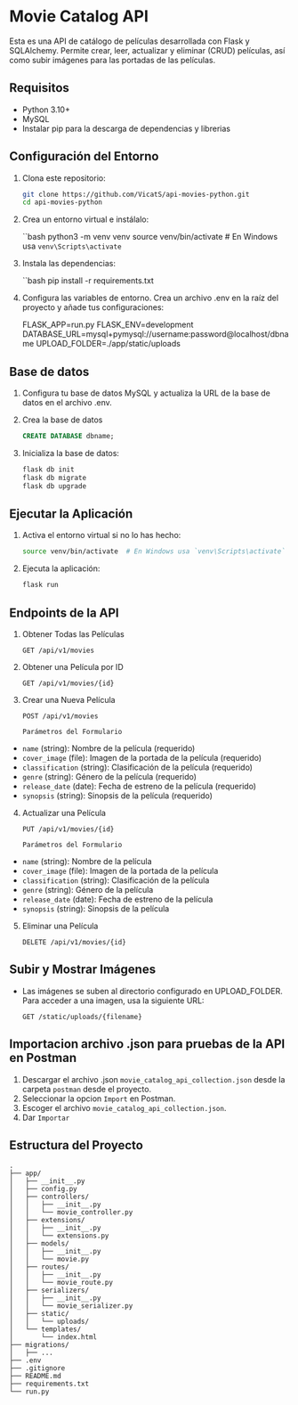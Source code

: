 # Movie Catalog API

Esta es una API de catálogo de películas desarrollada con Flask y SQLAlchemy. Permite crear, leer, actualizar y eliminar (CRUD) películas, así como subir imágenes para las portadas de las películas.

## Requisitos

- Python 3.10+
- MySQL
- Instalar pip para la descarga de dependencias y librerias

## Configuración del Entorno

1. Clona este repositorio:

   ```bash
   git clone https://github.com/VicatS/api-movies-python.git
   cd api-movies-python
2. Crea un entorno virtual e instálalo:

    ``bash
    python3 -m venv venv
    source venv/bin/activate  # En Windows usa `venv\Scripts\activate`
3.  Instala las dependencias:

    ``bash
    pip install -r requirements.txt
4. Configura las variables de entorno. Crea un archivo .env en la raíz del proyecto y añade tus configuraciones:

    FLASK_APP=run.py
    FLASK_ENV=development
    DATABASE_URL=mysql+pymysql://username:password@localhost/dbname
    UPLOAD_FOLDER=./app/static/uploads

## Base de datos

1. Configura tu base de datos MySQL y actualiza la URL de la base de datos en el archivo .env.
2. Crea la base de datos

    ```sql
    CREATE DATABASE dbname;
3. Inicializa la base de datos:

    ```bash
    flask db init
    flask db migrate
    flask db upgrade

## Ejecutar la Aplicación

1. Activa el entorno virtual si no lo has hecho:

    ```bash
    source venv/bin/activate  # En Windows usa `venv\Scripts\activate`

2. Ejecuta la aplicación:

    ```bash
    flask run

## Endpoints de la API

1.  Obtener Todas las Películas

    ```http
    GET /api/v1/movies

2.  Obtener una Película por ID

    ```http
    GET /api/v1/movies/{id}

3.  Crear una Nueva Película

    ```http
    POST /api/v1/movies

    Parámetros del Formulario
- `name` (string): Nombre de la película (requerido)
- `cover_image` (file): Imagen de la portada de la película (requerido)
- `classification` (string): Clasificación de la película (requerido)
- `genre` (string): Género de la película (requerido)
- `release_date` (date): Fecha de estreno de la película (requerido)
- `synopsis` (string): Sinopsis de la película (requerido)

4.  Actualizar una Película

    ```http
    PUT /api/v1/movies/{id}

    Parámetros del Formulario
- `name` (string): Nombre de la película
- `cover_image` (file): Imagen de la portada de la película
- `classification` (string): Clasificación de la película
- `genre` (string): Género de la película
- `release_date` (date): Fecha de estreno de la película
- `synopsis` (string): Sinopsis de la película

5.  Eliminar una Película    

    ```http
    DELETE /api/v1/movies/{id}

## Subir y Mostrar Imágenes

- Las imágenes se suben al directorio configurado en UPLOAD_FOLDER. Para acceder a una imagen, usa la siguiente URL:

    ```http
    GET /static/uploads/{filename}

## Importacion archivo .json para pruebas de la API en Postman

1.  Descargar el archivo .json `movie_catalog_api_collection.json` desde la carpeta `postman` desde el proyecto.
2.  Seleccionar la opcion `Import` en Postman.
3.  Escoger el archivo `movie_catalog_api_collection.json`.
4.  Dar `Importar`

## Estructura del Proyecto

```plaintext
.
├── app/
│   ├── __init__.py
│   ├── config.py
│   ├── controllers/
│   │   ├── __init__.py
│   │   └── movie_controller.py
│   ├── extensions/
│   │   ├── __init__.py
│   │   └── extensions.py
│   ├── models/
│   │   ├── __init__.py
│   │   └── movie.py
│   ├── routes/
│   │   ├── __init__.py
│   │   └── movie_route.py
│   ├── serializers/
│   │   ├── __init__.py
│   │   └── movie_serializer.py
│   ├── static/
│   │   └── uploads/
│   └── templates/
│       └── index.html
├── migrations/
│   ├── ...
├── .env
├── .gitignore
├── README.md
├── requirements.txt
└── run.py
